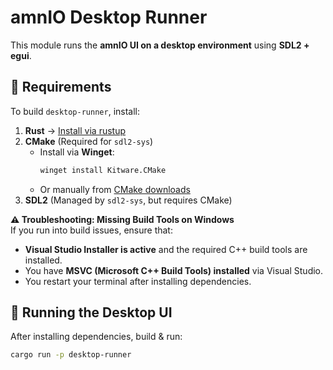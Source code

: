 # amnIO Desktop Runner  

This module runs the **amnIO UI on a desktop environment** using **SDL2 + egui**.  

## 📌 Requirements  

To build `desktop-runner`, install:  

1. **Rust** → [Install via rustup](https://rustup.rs/)  
2. **CMake** (Required for `sdl2-sys`)  
   - Install via **Winget**:  
     ```sh
     winget install Kitware.CMake
     ```
   - Or manually from [CMake downloads](https://cmake.org/download/)  
3. **SDL2** (Managed by `sdl2-sys`, but requires CMake)  

**⚠️ Troubleshooting: Missing Build Tools on Windows**  
If you run into build issues, ensure that:  
- **Visual Studio Installer is active** and the required C++ build tools are installed.  
- You have **MSVC (Microsoft C++ Build Tools) installed** via Visual Studio.  
- You restart your terminal after installing dependencies.  

## 🚀 Running the Desktop UI  
After installing dependencies, build & run:  

```sh
cargo run -p desktop-runner
```  
